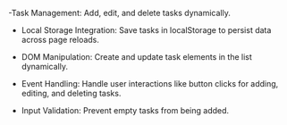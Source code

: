 -Task Management: Add, edit, and delete tasks dynamically.  

- Local Storage Integration: Save tasks in localStorage to persist data across page reloads.  

- DOM Manipulation: Create and update task elements in the list dynamically.  

- Event Handling: Handle user interactions like button clicks for adding, editing, and deleting tasks.   

- Input Validation: Prevent empty tasks from being added.

